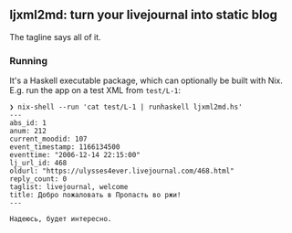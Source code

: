 ## ljxml2md: turn your livejournal into static blog

The tagline says all of it.

### Running

It's a Haskell executable package, which can optionally be built with Nix. E.g. run the 
app on a test XML from `test/L-1`:

```shell
❯ nix-shell --run 'cat test/L-1 | runhaskell ljxml2md.hs'
---
abs_id: 1
anum: 212
current_moodid: 107
event_timestamp: 1166134500
eventtime: "2006-12-14 22:15:00"
lj_url_id: 468
oldurl: "https://ulysses4ever.livejournal.com/468.html"
reply_count: 0
taglist: livejournal, welcome
title: Добро пожаловать в Пропасть во ржи!
---

Надеюсь, будет интересно.
```


